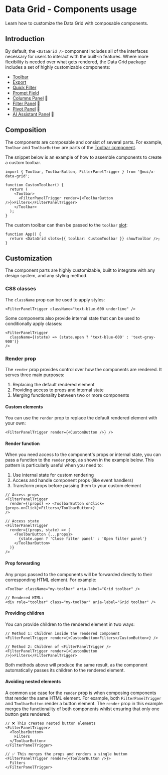 # Data Grid - Components usage

<p class="description">Learn how to customize the Data Grid with composable components.</p>

## Introduction

By default, the `<DataGrid />` component includes all of the interfaces necessary for users to interact with the built-in features. Where more flexibility is needed over what gets rendered, the Data Grid package includes a set of highly customizable components:

- [Toolbar](/x/react-data-grid/components/toolbar/)
- [Export](/x/react-data-grid/components/export/)
- [Quick Filter](/x/react-data-grid/components/quick-filter/)
- [Prompt Field](/x/react-data-grid/components/prompt-field/) [<span class="plan-premium"></span>](/x/introduction/licensing/#premium-plan 'Premium plan')
- [Columns Panel](/x/react-data-grid/components/columns-panel/) 🚧
- [Filter Panel](/x/react-data-grid/components/filter-panel/) 🚧
- [Pivot Panel](/x/react-data-grid/components/pivot-panel/) [<span class="plan-premium"></span>](/x/introduction/licensing/#premium-plan 'Premium plan')🚧
- [AI Assistant Panel](/x/react-data-grid/components/ai-assistant-panel/) [<span class="plan-premium"></span>](/x/introduction/licensing/#premium-plan 'Premium plan')🚧

## Composition

The components are composable and consist of several parts. For example, `Toolbar` and `ToolbarButton` are parts of the [Toolbar component](/x/react-data-grid/components/toolbar/).

The snippet below is an example of how to assemble components to create a custom toolbar.

```tsx
import { Toolbar, ToolbarButton, FilterPanelTrigger } from '@mui/x-data-grid';

function CustomToolbar() {
  return (
    <Toolbar>
      <FilterPanelTrigger render={<ToolbarButton />}>Filters</FilterPanelTrigger>
    </Toolbar>
  );
}
```

The custom toolbar can then be passed to the `toolbar` [slot](/x/react-data-grid/components/):

```tsx
function App() {
  return <DataGrid slots={{ toolbar: CustomToolbar }} showToolbar />;
}
```

## Customization

The component parts are highly customizable, built to integrate with any design system, and any styling method.

### CSS classes

The `className` prop can be used to apply styles:

```tsx
<FilterPanelTrigger className="text-blue-600 underline" />
```

Some components also provide internal state that can be used to conditionally apply classes:

```tsx
<FilterPanelTrigger
  className={(state) => (state.open ? 'text-blue-600' : 'text-gray-900')}
/>
```

### Render prop

The `render` prop provides control over how the components are rendered. It serves three main purposes:

1. Replacing the default rendered element
2. Providing access to props and internal state
3. Merging functionality between two or more components

#### Custom elements

You can use the `render` prop to replace the default rendered element with your own:

```tsx
<FilterPanelTrigger render={<CustomButton />} />
```

#### Render function

When you need access to the component's props or internal state, you can pass a function to the `render` prop, as shown in the example below. This pattern is particularly useful when you need to:

1. Use internal state for custom rendering
2. Access and handle component props (like event handlers)
3. Transform props before passing them to your custom element

```tsx
// Access props
<FilterPanelTrigger
  render={(props) => <ToolbarButton onClick={props.onClick}>Filters</ToolbarButton>}
/>

// Access state
<FilterPanelTrigger
  render={(props, state) => (
    <ToolbarButton {...props}>
      {state.open ? 'Close filter panel' : 'Open filter panel'}
    </ToolbarButton>
  )}
/>
```

#### Prop forwarding

Any props passed to the components will be forwarded directly to their corresponding HTML element. For example:

```tsx
<Toolbar className="my-toolbar" aria-label="Grid toolbar" />

// Rendered HTML:
<div role="toolbar" class="my-toolbar" aria-label="Grid toolbar" />
```

#### Providing children

You can provide children to the rendered element in two ways:

```tsx
// Method 1: Children inside the rendered component
<FilterPanelTrigger render={<CustomButton>Filters</CustomButton>} />

// Method 2: Children of <FilterPanelTrigger />
<FilterPanelTrigger render={<CustomButton />}>Filters</FilterPanelTrigger>
```

Both methods above will produce the same result, as the component automatically passes its children to the rendered element.

#### Avoiding nested elements

A common use case for the `render` prop is when composing components that render the same HTML element. For example, both `FilterPanelTrigger` and `ToolbarButton` render a button element. The `render` prop in this example merges the functionality of both components whilst ensuring that only one button gets rendered:

```tsx
// ❌ This creates nested button elements
<FilterPanelTrigger>
  <ToolbarButton>
    Filters
  </ToolbarButton>
</FilterPanelTrigger>

// ✅ This merges the props and renders a single button
<FilterPanelTrigger render={<ToolbarButton />}>
  Filters
</FilterPanelTrigger>
```
